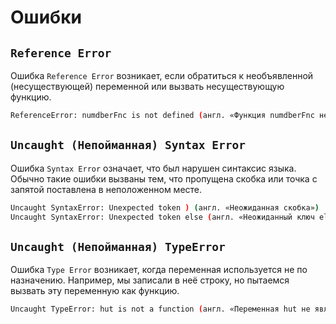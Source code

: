 # Ошибки

## `Reference Error`

Ошибка `Reference Error` возникает, если обратиться к необъявленной (несуществующей) переменной или вызвать несуществующую функцию.

```bash
ReferenceError: numdberFnc is not defined (англ. «Функция numdberFnc не объявлена»)
```

## `Uncaught (Непойманная) Syntax Error`

Ошибка `Syntax Error` означает, что был нарушен синтаксис языка. Обычно такие ошибки вызваны тем, что пропущена скобка или точка с запятой поставлена в неположенном месте.

```bash
Uncaught SyntaxError: Unexpected token ) (англ. «Неожиданная скобка»)
Uncaught SyntaxError: Unexpected token else (англ. «Неожиданный ключ else»)
```

## `Uncaught (Непойманная) TypeError`

Ошибка `Type Error` возникает, когда переменная используется не по назначению. Например, мы записали в неё строку, но пытаемся вызвать эту переменную как функцию.

```bash
Uncaught TypeError: hut is not a function (англ. «Переменная hut не является функцией»)
```
